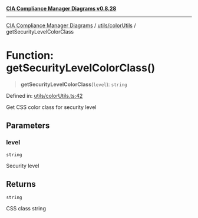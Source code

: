 [**CIA Compliance Manager Diagrams v0.8.28**](../../../README.md)

***

[CIA Compliance Manager Diagrams](../../../modules.md) / [utils/colorUtils](../README.md) / getSecurityLevelColorClass

# Function: getSecurityLevelColorClass()

> **getSecurityLevelColorClass**(`level`): `string`

Defined in: [utils/colorUtils.ts:42](https://github.com/Hack23/cia-compliance-manager/blob/7619f76b35999bc4eb3f6ff6c1e77c13be78f250/src/utils/colorUtils.ts#L42)

Get CSS color class for security level

## Parameters

### level

`string`

Security level

## Returns

`string`

CSS class string
